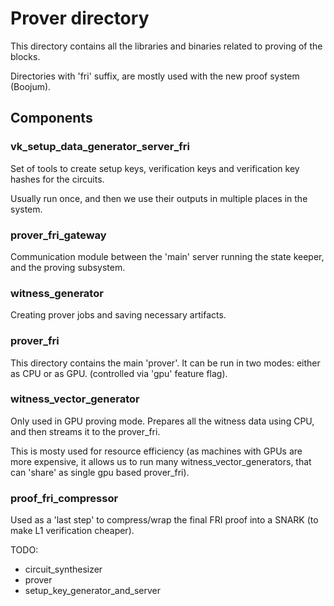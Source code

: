 # Prover directory

This directory contains all the libraries and binaries related to proving of the blocks.

Directories with 'fri' suffix, are mostly used with the new proof system (Boojum). 


## Components

### vk_setup_data_generator_server_fri

Set of tools to create setup keys, verification keys and verification key hashes for the circuits.

Usually run once, and then we use their outputs in multiple places in the system.


### prover_fri_gateway

Communication module between the 'main' server running the state keeper, and the proving subsystem.


### witness_generator

Creating prover jobs and saving necessary artifacts.

### prover_fri

This directory contains the main 'prover'. It can be run in two modes: either as CPU or as GPU. (controlled via 'gpu' feature flag).

### witness_vector_generator

Only used in GPU proving mode. Prepares all the witness data using CPU, and then streams it to the prover_fri.

This is mosty used for resource efficiency (as machines with GPUs are more expensive, it allows us to run many witness_vector_generators, that can 'share' as single gpu based prover_fri).

### proof_fri_compressor

Used as a 'last step' to compress/wrap the final FRI proof into a SNARK (to make L1 verification cheaper).


TODO:
* circuit_synthesizer
* prover
* setup_key_generator_and_server
